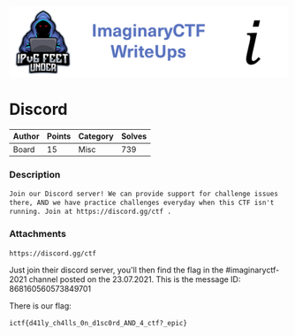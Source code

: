 ![ImaginaryCTF](../../banner.png)

# Discord

|Author|Points|Category|Solves|
|---|---|---|---|
|Board|15|Misc|739|

### Description

```
Join our Discord server! We can provide support for challenge issues there, AND we have practice challenges everyday when this CTF isn't running. Join at https://discord.gg/ctf .	
```

### Attachments

```
https://discord.gg/ctf
```

Just join their discord server, you'll then find the flag in the #imaginaryctf-2021 channel posted on the 23.07.2021.
This is the message ID: 868160560573849701


There is our flag:
```
ictf{d41ly_ch4lls_0n_d1sc0rd_AND_4_ctf?_epic}
```